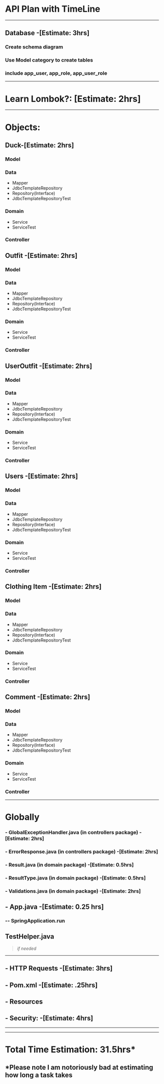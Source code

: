# **API Plan with TimeLine**


----------------------------------
## Database  -[Estimate: 3hrs]
### Create schema diagram
### Use Model category to create tables
### include app_user, app_role, app_user_role
--------------------------------------------


# Learn Lombok?: [Estimate: 2hrs]

___________________________
# Objects: 
## Duck-[Estimate: 2hrs]
### Model
### Data
-  Mapper
-  JdbcTemplateRepository
-  Repository(Interface)
-  JdbcTemplateRepositoryTest
### Domain
-  Service
-  ServiceTest
### Controller

## Outfit -[Estimate: 2hrs]
### Model
### Data
-  Mapper
-  JdbcTemplateRepository
-  Repository(Interface)
-  JdbcTemplateRepositoryTest
### Domain
-  Service
-  ServiceTest
### Controller

## UserOutfit -[Estimate: 2hrs]
### Model
### Data
-  Mapper
-  JdbcTemplateRepository
-  Repository(Interface)
-  JdbcTemplateRepositoryTest
### Domain
-  Service
-  ServiceTest
### Controller


## Users -[Estimate: 2hrs]
### Model
### Data
-  Mapper
-  JdbcTemplateRepository
-  Repository(Interface)
-  JdbcTemplateRepositoryTest
### Domain
-  Service
-  ServiceTest
### Controller

## Clothing Item -[Estimate: 2hrs]
### Model
### Data
-  Mapper
-  JdbcTemplateRepository
-  Repository(Interface)
-  JdbcTemplateRepositoryTest
### Domain
-  Service
-  ServiceTest
### Controller


## Comment -[Estimate: 2hrs]
### Model
### Data
-  Mapper
-  JdbcTemplateRepository
-  Repository(Interface)
-  JdbcTemplateRepositoryTest
### Domain
-  Service
-  ServiceTest
### Controller

------------------------------



# Globally
### - GlobalExceptionHandler.java (in controllers package) -[Estimate: 2hrs]
### - ErrorResponse.java  (in controllers package) -[Estimate: 2hrs]
### - Result.java (in domain package) -[Estimate: 0.5hrs]
### - ResultType.java (in domain package) -[Estimate: 0.5hrs]
### - Validations.java (in domain package)  -[Estimate: 2hrs]

## - App.java  -[Estimate: 0.25 hrs]
### -- SpringApplication.run


## TestHelper.java
> *if needed*
-------------------------------
## - HTTP Requests  -[Estimate: 3hrs]
## - Pom.xml   -[Estimate: .25hrs]
## - Resources 

## - Security:  -[Estimate: 4hrs]

______________________________________
----------------------------------

# Total Time Estimation: 31.5hrs*
## *Please note I am notoriously bad at estimating how long a task takes



